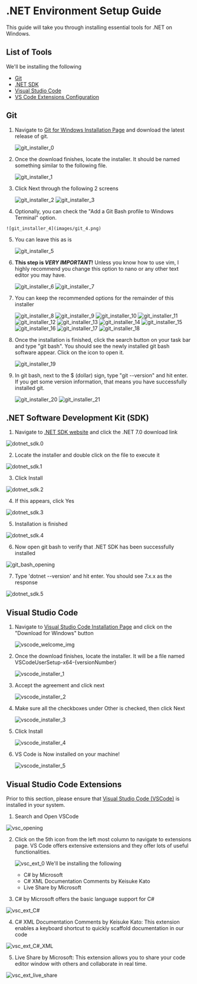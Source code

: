 # .NET Environment Setup Guide
This guide will take you through installing essential tools for .NET on Windows.

## List of Tools
We'll be installing the following
- [Git](#git)
- [.NET SDK](#net-software-development-kit-sdk)
- [Visual Studio Code](#visual-studio-code)
- [VS Code Extensions Configuration](#visual-studio-code-extensions)
## Git
1. Navigate to [Git for Windows Installation Page](https://git-scm.com/download/win) and download the latest release of git.

    ![git_installer_0](images/git_0.png)

2. Once the download finishes, locate the installer. It should be named something similar to the following file.

    ![git_installer_1](images/git_1.png)

3. Click Next through the following 2 screens

    ![git_installer_2](images/git_2.png)
    ![git_installer_3](images/git_3.png)

4.    Optionally, you can check the "Add a Git Bash profile to Windows Terminal" option.    

    ![git_installer_4](images/git_4.png)

5. You can leave this as is

    ![git_installer_5](images/git_5.png)

6. **This step is _VERY IMPORTANT_!**
    Unless you know how to use vim, I highly recommend you change this option to nano or any other text editor you may have.

    ![git_installer_6](images/git_6.png)
    ![git_installer_7](images/git_7.png)

7. You can keep the recommended options for the remainder of this installer

    ![git_installer_8](images/git_8.png)
    ![git_installer_9](images/git_9.png)
    ![git_installer_10](images/git_10.png)
    ![git_installer_11](images/git_11.png)
    ![git_installer_12](images/git_12.png)
    ![git_installer_13](images/git_13.png)
    ![git_installer_14](images/git_14.png)
    ![git_installer_15](images/git_15.png)
    ![git_installer_16](images/git_16.png)
    ![git_installer_17](images/git_17.png)
    ![git_installer_18](images/git_18.png)

8. Once the installation is finished, click the search button on your task bar and type "git bash". You should see the newly installed git bash software appear. Click on the icon to open it.

    ![git_installer_19](images/git_19.png)

9. In git bash, next to the $ (dollar) sign, type "git --version" and hit enter. If you get some version information, that means you have successfully installed git.

    ![git_installer_20](images/git_20.png)
    ![git_installer_21](images/git_21.png)

## .NET Software Development Kit (SDK)

1. Navigate to [.NET SDK website](https://dotnet.microsoft.com/en-us/download) and click the .NET 7.0 download link

![dotnet_sdk.0](images/dotnet_0.png)

2. Locate the installer and double click on the file to execute it

![dotnet_sdk.1](images/dotnet_1.png)

3. Click Install

![dotnet_sdk.2](images/dotnet_2.png)

4. If this appears, click Yes

![dotnet_sdk.3](images/dotnet_3.png)

5. Installation is finished

![dotnet_sdk.4](images/dotnet_4.png)

6. Now open git bash to verify that .NET SDK has been successfully installed

![git_bash_opening](images/git_19.png)

7. Type 'dotnet --version' and hit enter. You should see 7.x.x as the response

![dotnet_sdk.5](images/dotnet_5.png)

## Visual Studio Code
1. Navigate to [Visual Studio Code Installation Page](https://code.visualstudio.com/) and click on the "Download for Windows" button

    ![vscode_welcome_img](images/vscode_0.png)

2. Once the download finishes, locate the installer. It will be a file named VSCodeUserSetup-x64-{versionNumber}
    
    ![vscode_installer_1](images/vscode_1.png)
  
3. Accept the agreement and click next

    ![vscode_installer_2](images/vscode_2.png)

4. Make sure all the checkboxes under Other is checked, then click Next

    ![vscode_installer_3](images/vscode_3.png)

5. Click Install

    ![vscode_installer_4](images/vscode_4.png)

6. VS Code is Now installed on your machine!

    ![vscode_installer_5](images/vscode_5.png)

## Visual Studio Code Extensions
Prior to this section, please ensure that [Visual Studio Code (VSCode)](#visual-studio-code) is installed in your system. 

1. Search and Open VSCode

![vsc_opening](images/vsc_opening.png)

2. Click on the 5th icon from the left most column to navigate to extensions page. VS Code offers extensive extensions and they offer lots of useful functionalities. 

    ![vsc_ext_0](images/vscode_extension_0.png)
    We'll be installing the following
    - C# by Microsoft
    - C# XML Documentation Comments by Keisuke Kato
    - Live Share by Microsoft

3. C# by Microsoft offers the basic language support for C#

![vsc_ext_C#](images/vscode_extension_1.png)

4. C# XML Documentation Comments by Keisuke Kato: This extension enables a keyboard shortcut to quickly scaffold documentation in our code

![vsc_ext_C#_XML](images/vsc_ext_2.png)

5. Live Share by Microsoft: This extension allows you to share your code editor window with others and collaborate in real time.

![vsc_ext_live_share](images/vsc_ext_3.png)
